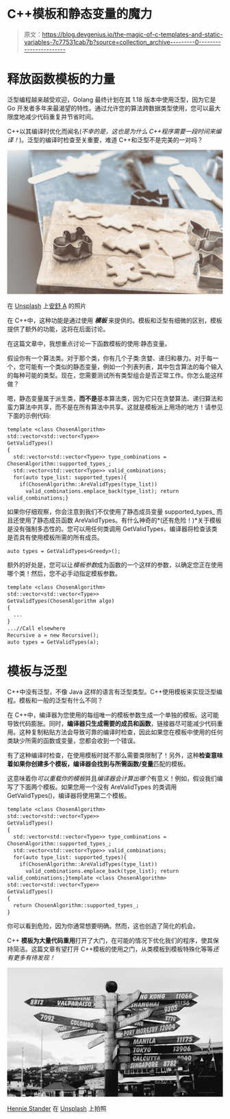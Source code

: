 # C++模板和静态变量的魔力

> 原文：<https://blog.devgenius.io/the-magic-of-c-templates-and-static-variables-7c77531cab7b?source=collection_archive---------0----------------------->

# 释放函数模板的力量

泛型编程越来越受欢迎，Golang 最终计划在其 1.18 版本中使用泛型，因为它是 Go 开发者多年来最渴望的特性。通过允许您的算法跨数据类型使用，您可以最大限度地减少代码重复并节省时间。

C++以其编译时优化而闻名(*不幸的是，这也是为什么 C++程序需要一段时间来编译！*)。泛型的编译时检查至关重要，难道 C++和泛型不是完美的一对吗？

![](img/13f9d3b409727aefbe608bc902833abd.png)

在 [Unsplash](https://unsplash.com?utm_source=medium&utm_medium=referral) 上[安舒 A](https://unsplash.com/@anshu18?utm_source=medium&utm_medium=referral) 的照片

在 C++中，这种功能是通过使用 ***模板*** 来提供的。模板和泛型有细微的区别，模板提供了额外的功能，这将在后面讨论。

在这篇文章中，我想重点讨论一下函数模板的使用:静态变量。

假设你有一个算法类。对于那个类，你有几个子类:贪婪、递归和暴力。对于每一个，您可能有一个类似的静态变量，例如一个列表列表，其中包含算法的每个输入的每种可能的类型。现在，您需要测试所有类型组合是否正常工作。你怎么能这样做？

嗯，静态变量属于派生类，**而不是**基本算法类，因为它只在贪婪算法、递归算法和蛮力算法中共享，而不是在所有算法中共享。这就是模板派上用场的地方！请参见下面的示例代码:

```
template <class ChosenAlgorithm>
std::vector<std::vector<Type>>
GetValidTypes()
{
  std::vector<std::vector<Type>> type_combinations = ChosenAlgorithm::supported_types_;
  std::vector<std::vector<Type>> valid_combinations;
  for(auto type_list: supported_types){
    if(ChosenAlgorithm::AreValidTypes(type_list))
      valid_combinations.emplace_back(type_list); return valid_combinations;}
```

如果你仔细观察，你会注意到我们不仅使用了静态成员变量 supported_types_ 而且还使用了静态成员函数 AreValidTypes。有什么神奇的*(还有危险！)*关于模板是没有强制多态性的。您可以用任何类调用 GetValidTypes，编译器将检查该类是否具有使用模板所需的所有成员。

```
auto types = GetValidTypes<Greedy>();
```

额外的好处是，您可以让*模板参数*成为函数的一个这样的参数，以确定您正在使用哪个类！然后，您不必手动指定模板参数。

```
template <class ChosenAlgorithm>
std::vector<std::vector<Type>>
GetValidTypes(ChosenAlgorithm algo)
{
  ...
}
...//Call elsewhere
Recursive a = new Recursive();
auto types = GetValidTypes(a);
```

# 模板与泛型

C++中没有泛型，不像 Java 这样的语言有泛型类型。C++使用模板来实现泛型编程。模板和一般的泛型有什么不同？

在 C++中，编译器为您使用的每组唯一的模板参数生成一个单独的模板。这可能导致代码膨胀。同时，**编译器只生成需要的成员和函数**，链接器尽可能减少代码重用。这种复制粘贴方法会导致可靠的编译时检查，因此如果您在模板中使用的任何类缺少所需的函数或变量，您都会收到一个错误。

有了这种编译时检查，在使用模板时就不那么需要类限制了！另外，这种**检查意味着如果你创建多个模板，编译器会找到与所需函数/变量**匹配的模板。

这意味着你*可以重载你的模板*并且*编译器会计算出哪个*有意义！例如，假设我们编写了下面两个模板。如果您用一个没有 AreValidTypes 的类调用 GetValidTypes()，编译器将使用第二个模板。

```
template <class ChosenAlgorithm>
std::vector<std::vector<Type>>
GetValidTypes()
{
  std::vector<std::vector<Type>> type_combinations = ChosenAlgorithm::supported_types_;
  std::vector<std::vector<Type>> valid_combinations;
  for(auto type_list: supported_types){
    if(ChosenAlgorithm::AreValidTypes(type_list))
      valid_combinations.emplace_back(type_list); return valid_combinations;}template <class ChosenAlgorithm>
std::vector<std::vector<Type>>
GetValidTypes()
{
  return ChosenAlgorithm::supported_types_;
}
```

你可以看到危险，因为你通常想要明确。然而，这也创造了简化的机会。

C++ **模板为大量代码重用**打开了大门，在可能的情况下优化我们的程序，使其保持简洁。这篇文章有望打开 C++模板的使用之门，从类模板到模板特殊化等等*还有更多有待发现！*

![](img/ed564ca36c4df573b16e423155aaaf26.png)

[Hennie Stander](https://unsplash.com/@henniestander?utm_source=medium&utm_medium=referral) 在 [Unsplash](https://unsplash.com?utm_source=medium&utm_medium=referral) 上拍照